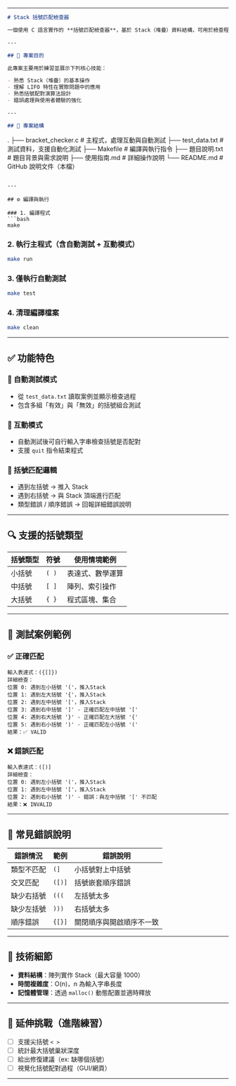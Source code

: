 
---

```markdown
# Stack 括號匹配檢查器

一個使用 C 語言實作的 **括號匹配檢查器**，基於 Stack（堆疊）資料結構，可用於檢查程式碼、數學表達式或文字中括號配對是否正確。支援小括號 `()`, 中括號 `[]`, 大括號 `{}` 三種括號。

---

## 📌 專案目的

此專案主要用於練習並展示下列核心技能：

- 熟悉 Stack（堆疊）的基本操作
- 理解 LIFO 特性在實際問題中的應用
- 熟悉括號配對演算法設計
- 錯誤處理與使用者體驗的強化

---

## 📂 專案結構

```

.
├── bracket_checker.c   # 主程式，處理互動與自動測試
├── test_data.txt       # 測試資料，支援自動化測試
├── Makefile            # 編譯與執行指令
├── 題目說明.txt         # 題目背景與需求說明
├── 使用指南.md          # 詳細操作說明
└── README.md           # GitHub 說明文件（本檔）

````

---

## ⚙️ 編譯與執行

### 1. 編譯程式
```bash
make
````

### 2. 執行主程式（含自動測試 + 互動模式）

```bash
make run
```

### 3. 僅執行自動測試

```bash
make test
```

### 4. 清理編譯檔案

```bash
make clean
```

---

## ✅ 功能特色

### 🔄 自動測試模式

* 從 `test_data.txt` 讀取案例並顯示檢查過程
* 包含多組「有效」與「無效」的括號組合測試

### 👤 互動模式

* 自動測試後可自行輸入字串檢查括號是否配對
* 支援 `quit` 指令結束程式

### 🧠 括號匹配邏輯

* 遇到左括號 → 推入 Stack
* 遇到右括號 → 與 Stack 頂端進行匹配
* 類型錯誤 / 順序錯誤 → 回報詳細錯誤說明

---

## 🔍 支援的括號類型

| 括號類型 | 符號    | 使用情境範例   |
| ---- | ----- | -------- |
| 小括號  | `( )` | 表達式、數學運算 |
| 中括號  | `[ ]` | 陣列、索引操作  |
| 大括號  | `{ }` | 程式區塊、集合  |

---

## 🧪 測試案例範例

### ✅ 正確匹配

```
輸入表達式：({[]})
詳細檢查：
位置 0: 遇到左小括號 '('，推入Stack
位置 1: 遇到左大括號 '{'，推入Stack
位置 2: 遇到左中括號 '['，推入Stack
位置 3: 遇到右中括號 ']' - 正確匹配左中括號 '['
位置 4: 遇到右大括號 '}' - 正確匹配左大括號 '{'
位置 5: 遇到右小括號 ')' - 正確匹配左小括號 '('
結果：✅ VALID
```

### ❌ 錯誤匹配

```
輸入表達式：([)]
詳細檢查：
位置 0: 遇到左小括號 '('，推入Stack
位置 1: 遇到左中括號 '['，推入Stack
位置 2: 遇到右小括號 ')' - 錯誤：與左中括號 '[' 不匹配
結果：❌ INVALID
```

---

## 🧯 常見錯誤說明

| 錯誤情況  | 範例     | 錯誤說明         |
| ----- | ------ | ------------ |
| 類型不匹配 | `(]`   | 小括號對上中括號     |
| 交叉匹配  | `([)]` | 括號嵌套順序錯誤     |
| 缺少右括號 | `(((`  | 左括號太多        |
| 缺少左括號 | `)))`  | 右括號太多        |
| 順序錯誤  | `{[}]` | 關閉順序與開啟順序不一致 |

---

## 🔧 技術細節

* **資料結構**：陣列實作 Stack（最大容量 1000）
* **時間複雜度**：O(n)，n 為輸入字串長度
* **記憶體管理**：透過 `malloc()` 動態配置並適時釋放

---

## 🌱 延伸挑戰（進階練習）

* [ ] 支援尖括號 `< >`
* [ ] 統計最大括號巢狀深度
* [ ] 給出修復建議（ex: 缺哪個括號）
* [ ] 視覺化括號配對過程（GUI/網頁）

---

